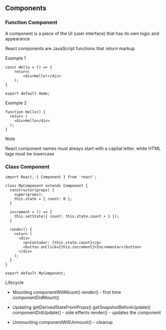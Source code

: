 ## Components

### Function Component

A component is a piece of the UI (user interface) that has its own logic and appearance

React components are JavaScript functions that return markup

Example 1
```
const Hello = () => {
    return(
        <div>Hello!</div>
    );
}

export default Home;
```

Example 2
```
function Hello() {
  return (
    <div>Hello</div>
  );
}
```

> [!NOTE]
> React component names must always start with a capital letter, while HTML tags must be lowercase

### Class Component

```
import React, { Component } from 'react';

class MyComponent extends Component {
  constructor(props) {
    super(props);
    this.state = { count: 0 };
  }

  increment = () => {
    this.setState({ count: this.state.count + 1 });
  }

  render() {
    return (
      <div>
        <p>Contador: {this.state.count}</p>
        <button onClick={this.increment}>Incrementar</button>
      </div>
    );
  }
}

export default MyComponent;
```

Lifecycle
- Mounting
componentWillMount()
render() - first time
componentDidMount()

- Updating
getDerivedStateFromProps()
getSnapshotBeforeUpdate()
componentDidUpdate() - side effects
render() - updates the component

- Unmounting
componentWillUnmount() - cleanup